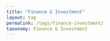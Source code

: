 ```yaml
---
title: "Finance & Investment"
layout: tag
permalink: /tags/finance-investment/
taxonomy: Finance & Investment
---
```


